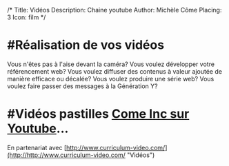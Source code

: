 /*
Title: Vidéos
Description: Chaine youtube
Author: Michèle Côme
Placing: 3
Icon: film
*/

#  #Réalisation de vos vidéos
Vous n'êtes pas à l'aise devant la caméra? 
Vous voulez développer votre référencement web?
Vous voulez diffuser des contenus à valeur ajoutée de manière efficace
ou décalée?
Vous voulez produire une série web?
Vous voulez faire passer des messages à la Génération Y?



#  #Vidéos pastilles <a href="http://www.youtube.com/user/ComeInc">Come Inc sur Youtube</a>...</div>

En partenariat avec [http://www.curriculum-video.com/](http://http://www.curriculum-video.com/ "Vidéos")